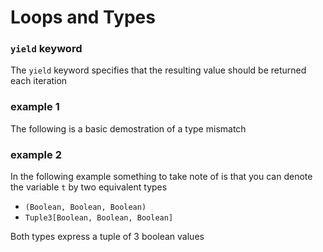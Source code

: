 # Loops and Types

### `yield` keyword

The `yield` keyword specifies that the resulting value should be returned each iteration


<script src="https://scastie.scala-lang.org/PUkDScUJQDq2iqu5CyYMnQ.js?theme=dark"></script>
<!-- ```scala
val numbers : List[Int] = List(1, 2, 3, 4)
val squares : List[Int] = for (n <- numbers) yield n * n 
// squares = List(1, 4, 9, 16)
// alternative `functional looking` syntax
val squares2 : List[Int] = for {
	n <- numbers
} yield n * n  
``` -->

### example 1
The following is a basic demostration of a type mismatch
<script src="https://scastie.scala-lang.org/JolzThrCS86R99ja9ZwqBg.js?theme=dark"></script>
<!-- ```scala
object testing_stuff extends App {
    def test() : Unit = {
        var t = "hello!" // type : String
        var x = 0        // type : Int
        for(i <- 1 to 3) x += i // x = 6
        t = 4   // error: type mismatch ~ String != Int
        x += t  // error: type mismatch 
        println(x)
    }
}
``` -->

### example 2

In the following example something to take note of is that you can denote the variable `t` by two equivalent types
- `(Boolean, Boolean, Boolean)`
- `Tuple3[Boolean, Boolean, Boolean]`

Both types express a tuple of 3 boolean values

<script src="https://scastie.scala-lang.org/KT11oSgHR1iZORmn3uCxWA.js?theme=dark"></script>
<!-- ```scala
class A(val x : Int, val y : Int) 
    def test() : Unit = {
        val x = new A(2, 5) // type : A
        val y = new A(2, 5) // type : 
        val z = x           // type : A
				// type : Tupel3[Boolean, Boolean, Boolean]
				// also : (Boolean, Boolean, Boolean)
        val t = (x.x == y.x && x.y == y.y, x == y, x == z) 
        println(t)
    }
    test()
``` -->

